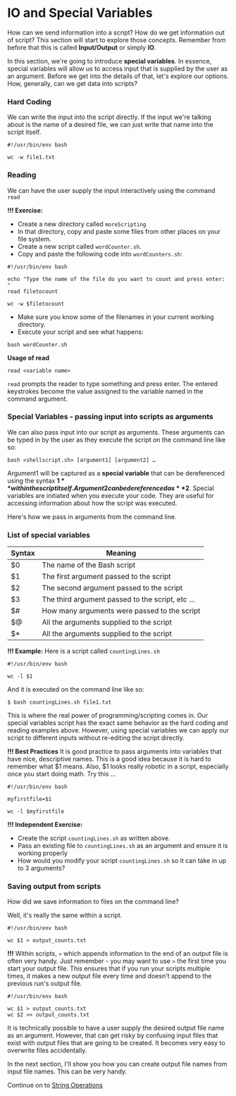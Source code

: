 # IO and Special Variables

How can we send information into a script? How do we get information out of script? This section will start to explore those concepts. Remember from before that this is called **Input/Output** or simply **IO**.

In this section, we're going to introduce **special variables**. In essence, special variables will allow us to access input that is supplied by the user as an argument. Before we get into the details of that, let's explore our options. How, generally, can we get data into scripts?

### Hard Coding

We can write the input into the script directly. If the input we're talking about is the name of a desired file, we can just write that name into the script itself.

```
#!/usr/bin/env bash
 
wc -w file1.txt
```

### Reading

We can have the user supply the input interactively using the command `read`

**!!! Exercise:** 
- Create a new directory called `moreScripting`
- In that directory, copy and paste some files from other places on your file system.
- Create a new script called `wordCounter.sh`.
- Copy and paste the following code into `wordCounters.sh`:

```
#!/usr/bin/env bash
 
echo "Type the name of the file do you want to count and press enter: "
read filetocount
 
wc -w $filetocount
```

- Make sure you know some of the filenames in your current working directory.
- Execute your script and see what happens:

```
bash wordCounter.sh
```

**Usage of read**

`read <variable name>`

`read` prompts the reader to type something and press enter. The entered keystrokes become the value assigned to the variable named in the command argument.

### Special Variables - passing input into scripts as arguments

We can also pass input into our script as arguments. These arguments can be typed in by the user as they execute the script on the command line like so:

`bash <shellscript.sh> [argument1] [argument2] …` 

Argument1 will be captured as a **special variable** that can be dereferenced using the syntax **$1** within the script itself. Argument2 can be dereferenced as **$2**. Special variables are initiated when you execute your code. They are useful for accessing information about how the script was executed.

Here's how we pass in arguments from the command line.

### List of special variables

| Syntax | Meaning |
|--------|---------|
| $0 | The name of the Bash script |
| $1 | The first argument passed to the script |
| $2 | The second argument passed to the script |
| $3 | The third argument passed to the script, etc … |
| $# | How many arguments were passed to the script |
| $@ | All the arguments supplied to the script |
| $* | All the arguments supplied to the script |

**!!! Example:** Here is a script called `countingLines.sh`

```
#!/usr/bin/env bash
 
wc -l $1
```

And it is executed on the command line like so:

```
$ bash countingLines.sh file1.txt
```

This is where the real power of programming/scripting comes in. Our special variables script has the exact same behavior as the hard coding and reading examples above. However, using special variables we can apply our script to different inputs without re-editing the script directly.

**!!! Best Practices** It is good practice to pass arguments into variables that have nice, descriptive names. This is a good idea because it is hard to remember what $1 means. Also, $1 looks really robotic in a script, especially once you start doing math. Try this …

```
#!/usr/bin/env bash
 
myfirstfile=$1
 
wc -l $myfirstfile
```

**!!! Independent Exercise:** 
- Create the script `countingLines.sh` as written above.
- Pass an existing file to `countingLines.sh` as an argument and ensure it is working properly
- How would you modify your script `countingLines.sh` so it can take in up to 3 arguments?

### Saving output from scripts

How did we save information to files on the command line?

Well, it's really the same within a script.

```
#!/usr/bin/env bash
 
wc $1 > output_counts.txt
```

**!!!** Within scripts, `»` which appends information to the end of an output file is often very handy. Just remember - you may want to use `>` the first time you start your output file. This ensures that if you run your scripts multiple times, it makes a new output file every time and doesn't append to the previous run's output file. 

```
#!/usr/bin/env bash
 
wc $1 > output_counts.txt
wc $2 >> output_counts.txt
```

It is technically possible to have a user supply the desired output file name as an argument. However, that can get risky by confusing input files that exist with output files that are going to be created. It becomes very easy to overwrite files accidentally.

In the next section, I'll show you how you can create output file names from input file names. This can be very handy.

Continue on to [String Operations](3-8_String_Operations.md)
